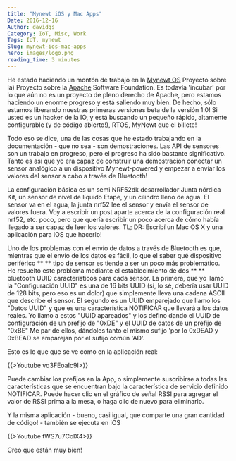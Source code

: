 ```yaml
---
title: "Mynewt iOS y Mac Apps"
Date: 2016-12-16
Author: davidgs
Category: IoT, Misc, Work
Tags: IoT, mynewt
Slug: mynewt-ios-mac-apps
hero: images/logo.png
reading_time: 3 minutes
---
```


He estado haciendo un montón de trabajo en la [Mynewt OS](https://mynewt.apache.org) Proyecto sobre la) Proyecto sobre la [Apache](http://apache.org) Software Foundation. Es todavía 'incubar' por lo que aún no es un proyecto de pleno derecho de Apache, pero estamos haciendo un enorme progreso y está saliendo muy bien. De hecho, sólo estamos liberando nuestras primeras versiones beta de la versión 1.0! Si usted es un hacker de la IO, y está buscando un pequeño rápido, altamente configurable (y de código abierto!), RTOS, MyNewt que el billete!

Todo eso se dice, una de las cosas que he estado trabajando en la documentación - que no sea - son demostraciones. Las API de sensores son un trabajo en progreso, pero el progreso ha sido bastante significativo. Tanto es así que yo era capaz de construir una demostración conectar un sensor analógico a un dispositivo Mynewt-powered y empezar a enviar los valores del sensor a cabo a través de Bluetooth!

La configuración básica es un semi NRF52dk desarrollador Junta nórdica Kit, un sensor de nivel de líquido Etape, y un cilindro lleno de agua. El sensor va en el agua, la junta nrf52 lee el sensor y envía el sensor de valores fuera. Voy a escribir un post aparte acerca de la configuración real nrf52, etc. poco, pero que quería escribir un poco acerca de cómo había llegado a ser capaz de leer los valores. TL; DR: Escribí un Mac OS X y una aplicación para iOS que hacerlo!

Uno de los problemas con el envío de datos a través de Bluetooth es que, mientras que el envío de los datos es fácil, lo que el saber qué dispositivo periférico ** ** tipo de sensor es tiende a ser un poco más problemático. He resuelto este problema mediante el establecimiento de dos ** ** bluetooth UUID característicos para cada sensor. La primera, que yo llamo la "Configuración UUID" es una de 16 bits UUID (sí, lo sé, debería usar UUID de 128 bits, pero eso es un dolor) que simplemente lleva una cadena ASCII que describe el sensor. El segundo es un UUID emparejado que llamo los "Datos UUID" y que es una característica NOTIFICAR que llevará a los datos reales. Yo llamo a estos "UUID apareados" y los defino dando el UUID de configuración de un prefijo de "0xDE" y el UUID de datos de un prefijo de "0xBE" Me par de ellos, dándoles tanto el mismo sufijo 'por lo 0xDEAD y 0xBEAD se emparejan por el sufijo común 'AD'.

Esto es lo que que se ve como en la aplicación real:

{{>Youtube vq3FEoaIc9I>}}

Puede cambiar los prefijos en la App, o simplemente suscribirse a todas las características que se encuentran bajo la característica de servicio definido NOTIFICAR. Puede hacer clic en el gráfico de señal RSSI para agregar el valor de RSSI prima a la mesa, o haga clic de nuevo para eliminarlo.

Y la misma aplicación - bueno, casi igual, que comparte una gran cantidad de código! - también se ejecuta en iOS

{{>Youtube tWS7u7ColX4>}}

Creo que están muy bien!
